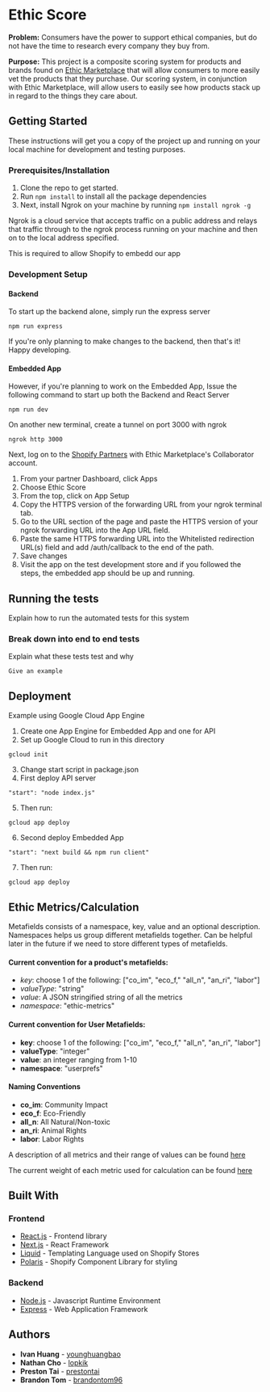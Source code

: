 # Ethic Score

**Problem:** Consumers have the power to support ethical companies, but do not have the time to research every company they buy from.

**Purpose:** This project is a composite scoring system for products and brands found on [Ethic Marketplace](https://www.ethicmarketplace.us/) that will allow consumers to more easily vet the products that they purchase. Our scoring system, in conjunction with Ethic Marketplace, will allow users to easily see how products stack up in regard to the things they care about.

## Getting Started

These instructions will get you a copy of the project up and running on your local machine for development and testing purposes. 
### Prerequisites/Installation

1. Clone the repo to get started. 
2. Run `npm install` to install all the package dependencies
3. Next, install Ngrok on your machine by running `npm install ngrok -g`

Ngrok is a cloud service that accepts traffic on a public address and relays that traffic through to the ngrok process running on your machine and then on to the local address specified. 

This is required to allow Shopify to embedd our app

### Development Setup

#### Backend 
To start up the backend alone, simply run the express server

```
npm run express
```
If you're only planning to make changes to the backend, then that's it! Happy developing.

#### Embedded App 
However, if you're planning to work on the Embedded App, Issue the following command to start up both the Backend and React Server

```
npm run dev
```

On another new terminal, create a tunnel on port 3000 with ngrok
```
ngrok http 3000
```

Next, log on to the [Shopify Partners](https://www.shopify.com/partners) with Ethic Marketplace's Collaborator account.

1. From your partner Dashboard, click Apps
2. Choose Ethic Score
3. From the top, click on App Setup
4. Copy the HTTPS version of the forwarding URL from your ngrok terminal tab.
5. Go to the URL section of the page and paste the HTTPS version of your ngrok forwarding URL into the App URL field.
6. Paste the same HTTPS forwarding URL into the Whitelisted redirection URL(s) field and add /auth/callback to the end of the path.
7. Save changes
8. Visit the app on the test development store and if you followed the steps, the embedded app should be up and running. 

## Running the tests

Explain how to run the automated tests for this system

### Break down into end to end tests

Explain what these tests test and why

```
Give an example
```

## Deployment

Example using Google Cloud App Engine

1. Create one App Engine for Embedded App and one for API
2. Set up Google Cloud to run in this directory

```
gcloud init
```

3. Change start script in package.json
4. First deploy API server
```
"start": "node index.js"
``` 
5. Then run:
```
gcloud app deploy
```
6. Second deploy Embedded App
```
"start": "next build && npm run client"
```
7. Then run:
```
gcloud app deploy
```
## Ethic Metrics/Calculation

Metafields consists of a namespace, key, value and an optional description. Namespaces helps us group different metafields together. Can be helpful later in the future if we need to store different types of metafields. 

#### Current convention for a product's metafields: 
- *key*: choose 1 of the following: ["co_im", "eco_f," "all_n", "an_ri", "labor"]
- *valueType*: "string" 
- *value*: A JSON stringified string of all the metrics 
- *namespace*: "ethic-metrics"

#### Current convention for User Metafields:
- **key**: choose 1 of the following: ["co_im", "eco_f," "all_n", "an_ri", "labor"]
- **valueType**: "integer" 
- **value**: an integer ranging from 1-10
- **namespace**: "userprefs"

#### Naming Conventions
- **co_im**: Community Impact
- **eco_f**: Eco-Friendly
- **all_n**: All Natural/Non-toxic
- **an_ri**: Animal Rights
- **labor**: Labor Rights

A description of all metrics and their range of values can be found [here](https://docs.google.com/document/d/1LXzjx3NL_nHgKynO35K9APYgpg5n20hfFfduNcqY5vA/edit?usp=sharing)

The current weight of each metric used for calculation can be found [here](https://docs.google.com/spreadsheets/d/1HNSkAHpQ-CtQsIbivSHS9whIdpQuowLyj6rjsAWmoGk/edit#gid=0)

## Built With

### Frontend
* [React.js](https://reactjs.org/) - Frontend library 
* [Next.js](https://nextjs.org/) - React Framework
* [Liquid](https://shopify.github.io/liquid/) - Templating Language used on Shopify Stores
* [Polaris](https://polaris.shopify.com/) - Shopify Component Library for styling

### Backend
* [Node.js](https://nodejs.org/en/) - Javascript Runtime Environment
* [Express](https://expressjs.com/) - Web Application Framework

## Authors

* **Ivan Huang** - [younghuangbao](https://github.com/younghuangbao)
* **Nathan Cho** - [lopkik](https://github.com/lopkik)
* **Preston Tai** - [prestontai](https://github.com/prestontai)
* **Brandon Tom** - [brandontom96](https://github.com/brandontom96)
